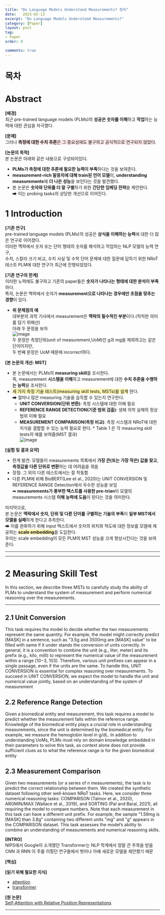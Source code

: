```yaml
---
title: "Do Language Models Understand Measurements? 정리"
date:   2023-02-13
excerpt: "Do Language Models Understand Measurements?"
category: [Paper]
layout: post
tag:
- Paper
order: 0

comments: true
---
```



# 목차 




# Abstract
**[배경]**     
최근 pre-trained language models (PLMs)의 **성공은 숫자를 이해**하고 **작업**하는 능력에 대한 관심을 자극했다.     

**[문제]**     
그러나 <span style="background-color:#FFE6E6">**측정에 대한 수치 추론**은 그 중요성에도 불구하고 공식적으로 연구되지 않았다</span>.    

**[논문의 목적]**       
본 논문은 아래와 같은 내용으로 구성되어있다.     
* **PLMs가 측정에 대한 추론에 필요한 능력이 부족**하다는 것을 보여준다.       
* **measurement-rich 말뭉치에 대해 train된 언어 모델**이, **understanding measurements**에 **더 나은 성능**을 보인다는 것을 발견했다.     
* 본 논문은 **숫자와 단위를 더 잘 구별**하기 위한 **간단한 임베딩 전략**을 제안한다.   
➡ 이는 probing tasks의 상당한 개선으로 이어진다.   



# 1 Introduction
**[기존 연구]**     
pre-trained language models (PLMs)의 성공은 **상식을 이해하는 능력**에 대한 더 많은 연구로 이어졌다.    
이러한 맥락에서 숫자 또는 단어 형태의 숫자를 해석하고 작업하는 NLP 모델의 능력 연구,    
수치, 스칼라 크기 비교, 수치 사실 및 수학 단어 문제에 대한 질문에 답하기 위한 NRoT 테스트 PLM에 대한 연구가 최근에 진행되었었다.       



**[기존 연구의 한계]**     
이러한 노력에도 불구하고 기존의 paper들은 **숫자가 나타나는 형태에 대한 분석이 부족**하다.    
특히,  논문은 맥락에서 숫자가 **measurement으로 나타나는 경우에만 초점을 맞추는 경향**이 있다.   
* **위 문제점의 예**        
대부분의 과학 기사에서 measurement은 **맥락의 필수적인 부분**이다.(적적한 의미를 담기 위해선)   
아래 두 문장을 보자    
![image](https://user-images.githubusercontent.com/76824611/220443999-fd3d274d-c83b-48d2-80b9-067b155f6675.png)   
두 문장은 측정단위(unit of measurement,UoM)인 g과 mg을 제외하고는 같은 단어이지만,    
두 번째 문장은 UoM 때문에 incorrect하다.    


**[본 논문의 개선: MST]**    
* 본 논문에서는 PLMs의 **measuring skill**를 조사한다.     
즉, measurement **시스템을 이해**하고 measurement에 대한 **수치 추론을 수행하는 능력**을 조사한다.     
* <span style="background-color:#fff5b1">세 가지 측정 기술 테스트(measuring skill tests, MSTs)를 설계</span> 한다.     
➡ 얼마나 많은 measuring 기술을 습득할 수 있는지 연구한다.       
   * **UNIT CONVERSION(단위 변환)**: 측정 시스템에 대한 이해 필요        
   * **REFERENCE RANGE DETECTION(기준 범위 검출)**: 생체 의학 실체의 정상 범위 이해 필요       
   * **MEASUREMENT COMPARISON(측정 비교)**: 측정 시스템과 NRoT에 대한 지식을 결합할 수 있는 능력 필요로 한다. * Table 1 은 각 measuring skill tests의 예를 보여줌(MST 결과)      
![image](https://user-images.githubusercontent.com/76824611/223579239-cffa8d7f-e759-466e-ac85-7e19d00a71f1.png)


**[실험 및 결과 요약]**
* 한계 발견: 모델들이 measurements 목록에서 **가장 큰(또는 가장 작은) 값을 찾고**, **측정값을 다른 단위로 변환**하는 데 어려움을 겪음    
* 장점: 그 외의 다른 테스트에서는 잘 작동함       
* 다른 PLM에 비해 BioBERT(Lee et al., 2020)는 UNIT CONVERSION 및 REFERENCE RANGE Detection에서 우수한 성능을 보임     
➡ **measurements가 풍부한 텍스트를 사용한 pre-trian**이 모델의 measurements 시스템 **이해 능력에 도움**이 된다는 것을 의미한다.       


마지막으로,    
본 논문은 **맥락에서 숫자, 단위 및 다른 단어를 구별하는 기술의 부족**이 **일부 MST에서 모델을 실패**하게 한다고 추측한다.     
➡ 이를 완화하기 위해 input 텍스트에서 숫자의 위치와 척도에 대한 정보를 모델에 제공하는 <span style="background-color:#fff5b1">**scale  embedding**</span>을 도입한다.    
우리는 scale  embedding이 모든 PLM의 MST 성능을 크게 향상시킨다는 것을 보여준다.     



---
----

# 2 Measuring Skill Test
In this section, we describe three MSTs to carefully
study the ability of PLMs to understand the system
of measurement and perform numerical reasoning
over the measurements.



----

## 2.1 Unit Conversion
This task requires the model to decide whether
the two measurements represent the same quantity.
For example, the model might correctly predict
[MASK] in a sentence, such as "3.5g and 3500mg
are [MASK] value" to be filled with same if it under
stands the conversion of units correctly. In general,
it is a convention to combine the unit (e.g., liter,
meter) and its prefix (e.g., kilo, milli) to represent
the numerical value of the measurement within a
range [10−3, 103). Therefore, various unit prefixes
can appear in a single passage, even if the units
are the same. To handle this, UNIT CONVERSION
is essential for complex reasoning over measurements. To succeed in UNIT CONVERSION, we expect the model to handle the unit and numerical
value jointly, based on an understanding of the system of measurement


## 2.2 Reference Range Detection
Given a biomedical entity and measurement, this
task requires a model to predict whether the measurement falls within the reference range. Knowledge of the biomedical entity plays a crucial role
in understanding measurements, since the unit is
determined by the biomedical entity. For example,
we measure the hemoglobin level in g/dL. In addition to understanding UoMs, PLMs must rely on
domain knowledge embedded in their parameters
to solve this task, as context alone does not provide
sufficient clues as to what the reference range is for
the given biomedical entity

## 2.3 Measurement Comparison
Given two measurements (or a series of n measurements), the task is to predict the correct relationship between them. We created the synthetic dataset following other well-known NRoT
tasks. Here, we consider three numerical reasoning tasks: COMPARISON (Talmor et al., 2020),
ARGMIN/MAX (Wallace et al., 2019), and SORTING (Pal and Baral, 2021), all requiring the model
to compare numbers. Note that each measurement
in this task can have a different unit prefix. For
example, the sample "1.59mg is [MASK] than 3.8g"
containing two different units "mg" and "g" appears
in the COMPARISON dataset. This task assesses the
model’s ability to combine an understanding of
measurements and numerical reasoning skills.



**[INTRO]**      
NIPS에서 Google이 소개했던 Transformer는 NLP 학계에서 정말 큰 주목을 받음  
CNN 과 RNN 이 주를 이뤘던 연구들에서 벗어나 아예 새로운 모델을 제안했기 때문    

**[핵심]**     

**[읽기 위해 필요한 지식]**    
* [attention](https://yerimoh.github.io/DL19/)       
* [transformer](https://yerimoh.github.io/Lan/)    


**[원 논문]**    
[Self-Attention with Relative Position Representations](https://arxiv.org/pdf/1803.02155.pdf)  


----
